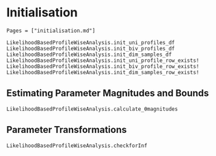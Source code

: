 # Initialisation

```@index
Pages = ["initialisation.md"]
```

```@docs
LikelihoodBasedProfileWiseAnalysis.init_uni_profiles_df
LikelihoodBasedProfileWiseAnalysis.init_biv_profiles_df
LikelihoodBasedProfileWiseAnalysis.init_dim_samples_df
LikelihoodBasedProfileWiseAnalysis.init_uni_profile_row_exists!
LikelihoodBasedProfileWiseAnalysis.init_biv_profile_row_exists!
LikelihoodBasedProfileWiseAnalysis.init_dim_samples_row_exists!
```

## Estimating Parameter Magnitudes and Bounds

```@docs
LikelihoodBasedProfileWiseAnalysis.calculate_θmagnitudes
```

## Parameter Transformations

```@docs
LikelihoodBasedProfileWiseAnalysis.checkforInf
```